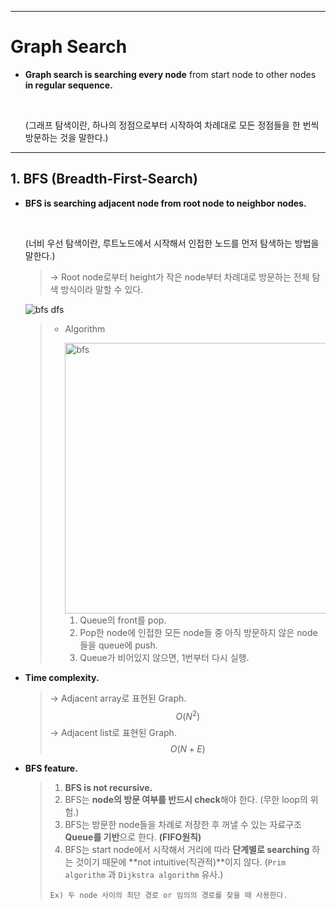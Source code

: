 ------

# Graph Search

* **Graph search is searching every node** from start node to other nodes **in regular sequence.**

  <br>

  (그래프 탐색이란, 하나의 정점으로부터 시작하여 차례대로 모든 정점들을 한 번씩 방문하는 것을 말한다.)

------

## 1. BFS (Breadth-First-Search)

- **BFS is searching adjacent node from root node to neighbor nodes.**

  <br>

  (너비 우선 탐색이란, 루트노드에서 시작해서 인접한 노드를 먼저 탐색하는 방법을 말한다.)

  > → Root node로부터 height가 작은 node부터 차례대로 방문하는 전체 탐색 방식이라 말할 수 있다.

  ![bfs dfs](https://user-images.githubusercontent.com/23169707/48314840-d01a8980-e612-11e8-9298-514d7405dd8b.gif)

  > * Algorithm
  >
  >   <img width="433" alt="bfs" src="https://user-images.githubusercontent.com/23169707/48314999-49ff4280-e614-11e8-9b4d-90e9af8f0505.png">
  >
  >   1. Queue의 front를 pop.
  >   2. Pop한 node에 인접한 모든 node들 중 아직 방문하지 않은 node들을 queue에 push.
  >   3. Queue가 비어있지 않으면, 1번부터 다시 실행.

- **Time complexity.**

  > → Adjacent array로 표현된 Graph.
  > $$
  > O(N^2)
  > $$
  > → Adjacent list로 표현된 Graph.
  > $$
  > O(N+E)
  > $$
  >

- **BFS feature.**

  > 1. **BFS is not recursive.**
  > 2. BFS는 **node의 방문 여부를 반드시 check**해야 한다. (무한 loop의 위험.)
  > 3. BFS는 방문한 node들을 차례로 저장한 후 꺼낼 수 있는 자료구조 **Queue를 기반**으로 한다. **(FIFO원칙)**
  > 4. BFS는 start node에서 시작해서 거리에 따라 **단계별로 searching** 하는 것이기 때문에 **not intuitive(직관적)**이지 않다. (`Prim algorithm` 과 `Dijkstra algorithm` 유사.)
  >
  > `Ex) 두 node 사이의 최단 경로 or 임의의 경로를 찾을 때 사용한다.`
